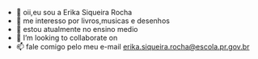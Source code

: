 - 👋 oii,eu sou a Erika Siqueira Rocha 
- 👀 me interesso por livros,musicas e desenhos 
- 🌱 estou atualmente no ensino medio 
- 💞️ I’m looking to collaborate on 
- 📫 fale comigo pelo meu e-mail erika.siqueira.rocha@escola.pr.gov.br

<!---
Erikasiqueira/Erikasiqueira is a ✨ special ✨ repository because its `README.md` (this file) appears on your GitHub profile.
You can click the Preview link to take a look at your changes.
--->
